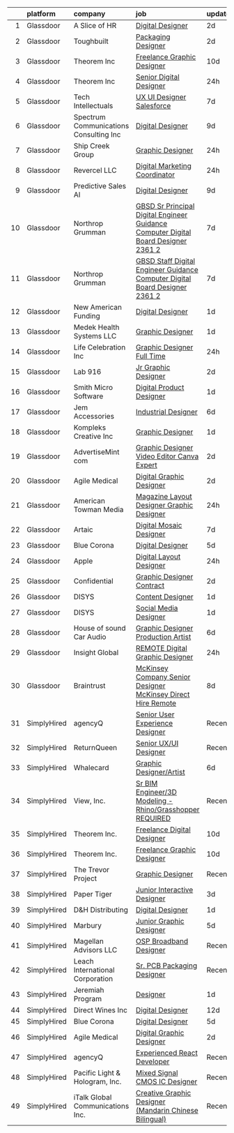 

|    | platform    | company                                  | job                                                                                                                                                                                                                                                                                                                                                                                                                                                                                                                                                                                                                                                                                                                                                                                                                                                                                                                                                                                                                                                                                                                                                                                                                                                                                                                                           | update_time   | location             |
|---:|:------------|:-----------------------------------------|:----------------------------------------------------------------------------------------------------------------------------------------------------------------------------------------------------------------------------------------------------------------------------------------------------------------------------------------------------------------------------------------------------------------------------------------------------------------------------------------------------------------------------------------------------------------------------------------------------------------------------------------------------------------------------------------------------------------------------------------------------------------------------------------------------------------------------------------------------------------------------------------------------------------------------------------------------------------------------------------------------------------------------------------------------------------------------------------------------------------------------------------------------------------------------------------------------------------------------------------------------------------------------------------------------------------------------------------------|:--------------|:---------------------|
|  1 | Glassdoor   | A Slice of HR                            | [Digital Designer](https://www.glassdoor.com/partner/jobListing.htm?pos=120&ao=1110586&s=58&guid=000001818f550e67a2b8ad40b975f572&src=GD_JOB_AD&t=SR&vt=w&ea=1&cs=1_2e8f3e52&cb=1655967125718&jobListingId=1007951838709&cpc=C63BD00756FD6F58&jrtk=3-0-1g67la3q0kcmo801-1g67la3qeg2dq800-c2d94bccb9a25b5b--6NYlbfkN0CPEiJEzZq4I_K6S6Q9VC1QMfIsI0INZ1UYi7vjgDL48ZJ_Ze1ZOJrRLf5OqUO5Pdj5V47g4PWn-YmPWqQRmfWZj9p6pxfC7Mo4pPcuzAebhCgudnF5Y8ZtuZ6HyHLq6cqAYPlmrgMeiyp5K-Be9savfKRPO34HujCLJeu7rC2KjBIrHBdZYhgT-BwdZ5AbEcOB19VQLk7XS41UXWhN7d6ng6n1pLMMm5RiK-hZktp-0dK2H1Nw_yKw7nVjrJGzWgBasmiMp8oh1UuyGTrBwJxtbLa8Nzse8yAlF5aOxM3suu8X3oUzkOM64sst-3MPB9y1NTEhKf59UJA7k6LxjG3V5gLxorEfq8R0eGP9Tm5uZBMeURI8blLHBm_qvgibrI7lXEDlrlhpFpOYKbCCX5JroyqckmjNSrMZrQlLHsuiLkRWEov37PYkxHVoq5GEgiqZgiXkT7penZEUQg6OR2lmUxqHtbg18qhsDJSaRPKjbnv_Rwbx7Yfw)                                                                                                                                                                                                                                                                                                                                                                                                                                                                                                   | 2d            | Covington, KY        |
|  2 | Glassdoor   | Toughbuilt                               | [Packaging Designer](https://www.glassdoor.com/partner/jobListing.htm?pos=103&ao=1110586&s=58&guid=000001818f550e67a2b8ad40b975f572&src=GD_JOB_AD&t=SR&vt=w&ea=1&cs=1_47626c42&cb=1655967125715&jobListingId=1007952430060&cpc=B4454408B5C4E155&jrtk=3-0-1g67la3q0kcmo801-1g67la3qeg2dq800-0b7d8448e62768bf--6NYlbfkN0C4BDBIIfYywdCnnQWSiy8nzgMXr_T-T3FVOPaJNWu58sZHQP4c05NbEHUnsO5ve6OuW10Oli3_DUMNxbEVmi82GZmU4jdpu38fPRpG0ek7tOhAinm8wbXyoXwmhT4b-mWKUgANTIcKIc0X1YcIpVF_SewikGBWXDbuiZcao1ss5ro8kVCe8W_Leo9dzysIyxFBHnArZTp7N_erX5kLAOq595jr9e26xDXiE_gdRd93r-F3prcHSZx-pzTzelgNtbZHWgZwQiHjPM8NWnW6OF3cvWTMv6uTSbbOiPX3_jJ6Og8syzGysANh_eQgJAmEMx49mE2w55PNb8tYe8b7t5tMvudsH1YD4wUt2PwVC8lhbRy4P_0U0ulswfQI--RsnqyEZ2sYNIsDNPWbynYtNFnyrA9CM23ca05T45J6lbvi0Jab62u0xo0y6OePOemwm6zaKmGPSi6gr1GGfiT2WTFSktadgN4bmSMGoMWVTCKN8Di8cf9PCwY9pLrEtdmO556YyokNtYHUfzFZ8bTsrCjZ)                                                                                                                                                                                                                                                                                                                                                                                                                                                                 | 2d            | Irvine, CA           |
|  3 | Glassdoor   | Theorem Inc                              | [Freelance Graphic Designer](https://www.glassdoor.com/partner/jobListing.htm?pos=115&ao=1110586&s=58&guid=000001818f550e67a2b8ad40b975f572&src=GD_JOB_AD&t=SR&vt=w&ea=1&cs=1_3d80a9ff&cb=1655967125717&jobListingId=1007933778137&cpc=AC285F3A3ECA6BB0&jrtk=3-0-1g67la3q0kcmo801-1g67la3qeg2dq800-c6f76b686089fad8--6NYlbfkN0AFW8_jy3Exud-3yScDe6C_gOnco_vY6PGUfytLF_4d6EkTCpOAWV-CrHKoiYYLwIqg1l_gI_lcE6Sgc6Z0AbUcjp9OM2Gim2qbKXCOcZaAhiPME1DQ2wZs7zWrQyxgM_WwQXANWvgVEC4Lx131mJzhmPIQ_XinjlxfRdvB2NH3Hgy4UHt9gIwQdv5K2XbsF0Wxq4RdhJKqSV81JRsOUVr8EipOfYGWZxUOVuaDLBrzXEc9zlsC4ImL0Hf1MgFZpoa9Mr8JqdSyCGcG9UPBGmbhO7d3Oq3R42_pDM0SoEf2KzDUDCnpcuwHfdJ5yYdpo89-Pe57IwMpl9z4VC1lWbgxBZBynFNyk5I87qpEpTS-ElxOYR-iHv9jIJIJ8hqYPMR3zwFIA1O07tHCrOMjEpbAoKtNVuTakLDhzZ65mrTYDFrTAWOvatA1jF270qvo2G45EVHWrxiPmvcfAmCnRiS3J2v6tJsJ7JvT6JVtg-72CE9fkthcYjtm4fSSnRgcpR4%3D)                                                                                                                                                                                                                                                                                                                                                                                                                                                                           | 10d           | Remote               |
|  4 | Glassdoor   | Theorem Inc                              | [Senior Digital Designer](https://www.glassdoor.com/partner/jobListing.htm?pos=112&ao=1110586&s=58&guid=000001818f550e67a2b8ad40b975f572&src=GD_JOB_AD&t=SR&vt=w&ea=1&cs=1_8d306776&cb=1655967125717&jobListingId=1007956626904&cpc=F7A2269C793D5877&jrtk=3-0-1g67la3q0kcmo801-1g67la3qeg2dq800-6fc2a6440430c0e0--6NYlbfkN0AFW8_jy3Exud-3yScDe6C_gOnco_vY6PGUfytLF_4d6AqCG1rVCuyIJHy7xjOB_P8E4cqWzxtp4XSdpxjH0M_YeVdqifjC_HgSYn-uwySpH9Dp5cK9eGNLEG7ElRUaXyb1PYfr1pYcMw_m7tihmPvtw6yIEOyOmSsZtkeU0fu8luQaMTO-1oktv40kHG5TABT7mClBcuaI-G4W4Rf2vw4wFG4gWZZ3NGYNNSf-uxb3hwr5iAJFdcDmrmrOxOXSgLdV-B4sYy-6JXkysMzXg__6CVO-d9AnAbRZLWAfxg0q9w7fF-gIkPT4faIz7knSxyVx13yID887yj2oSBaESN_v5xYztQdO93t9zts3Ocvf3A0jlDaWh3s3BSPMDKCJ-pGtFbRU88J2MoFoXKi8wkqrdFfyW89T1DSynyLZxwyCrgvBtkiUZoRWRfHcHLcyMgaUnCciuqTm6CkzK_E4myBDUcY-J-tw7zy5xwAMlx0EZCL4absZ1EQ-RAfLVEK17z8%3D)                                                                                                                                                                                                                                                                                                                                                                                                                                                                              | 24h           | Remote               |
|  5 | Glassdoor   | Tech Intellectuals                       | [UX UI Designer   Salesforce](https://www.glassdoor.com/partner/jobListing.htm?pos=113&ao=1110586&s=58&guid=000001818f550e67a2b8ad40b975f572&src=GD_JOB_AD&t=SR&vt=w&ea=1&cs=1_93fede80&cb=1655967125717&jobListingId=1007942798857&cpc=6BF42D0955AE9A34&jrtk=3-0-1g67la3q0kcmo801-1g67la3qeg2dq800-c17b44210cfe7005--6NYlbfkN0DzaDHVbxJ-LJZej0v9fk4K-FwNocoxjQ_zxp68kPBvctOBIAfBBfY8w6habPDUJeAMiIb2_shQouRFjE775UmTUjvG2TjcoPEJJuWtGoJijgyQcoi-GIr5-7eRumxEhPD1PjH7dObM9aPFGCUDspNwU4lFCIfcu4zNqSHctqkD9duSLCowkJwb72kqoER5M9nmdgQaCf5PQwXK3Lw4mUnkzceqmtWxSNSo5D0-mU4B3RXGOWWCMvgrhs-WjR6Eoz4672LQqP3OWm3UEK9PYfvyayyc6H35bofWpCPq6dzBN6LTSsuIXBlvFs3cFdOkTRJpD0Gkq2FMlrZlLOuPf9aaBuJwKpq3Nim41_too_nHTFxEdEfOoB-n6nxDG3kFl-44_LFVe_gi1PsfMHWRM5fE_GYS30dlyBSSnz1VNpoL15UErqTK_9uV_9lLRvsXk4y8FiDcpBN4UHQdG0aVglBu0uKhtp8DbixMZw5rU7bc7e_hn54vR7QGqPhRxTAw4q0t8O58Ai4jxg%3D%3D)                                                                                                                                                                                                                                                                                                                                                                                                                                                            | 7d            | Remote               |
|  6 | Glassdoor   | Spectrum Communications   Consulting Inc | [Digital Designer](https://www.glassdoor.com/partner/jobListing.htm?pos=102&ao=1110586&s=58&guid=000001818f550e67a2b8ad40b975f572&src=GD_JOB_AD&t=SR&vt=w&cs=1_79a4115e&cb=1655967125715&jobListingId=1007936882470&cpc=F89DB714968E32AB&jrtk=3-0-1g67la3q0kcmo801-1g67la3qeg2dq800-0efd128eb5aed8e0--6NYlbfkN0CEimXm1CJh_E-tHvxPbgZMcbhx6cgdIq9Pr1R0rMl3sU3PcKky83nF7xSMo3nddOn7Ezk0R5wq0xRM4P4Wqw20NJNt1myi9vhduCMlk8eS9Q-2pR7e426Bhv408jU6dwqXU19OX7GZL9-fzLcpxPjkOCfuAbN15nTcseGdJkcZ3XbWz2mdqVvOuzz25VFISDfeoM8EOGitENl529Jp-ahSgxcqr89LvUIlEMLJ4quIdvgVFJT60vEoKgAlEGmtw1U_y0gl-54d7l6RAO0xuD74VpimmbzK7Z4OhJWxu98SZwCQ_wE088FCKT5J4OQN6ewNUeexipTjE1gNT3dPnH42aLaFXiUytgYLfexVingrJBo0QfuvU_0JoZEYWR8cDgbQmuja-4UUCUOXm_M48T9rKmOz_L7McLCZ-1tatJiSWsux0EVoGOPebsZGcLN8fcuJ0nSw52c1jBizMGdBHkM5RcYe0xFYio45RabgroeEWtysb0P6gjLgcmLtCiWTl9DOPXKQ7keJjA%3D%3D)                                                                                                                                                                                                                                                                                                                                                                                                                                                                            | 9d            | Chicago, IL          |
|  7 | Glassdoor   | Ship Creek Group                         | [Graphic Designer](https://www.glassdoor.com/partner/jobListing.htm?pos=130&ao=1110586&s=58&guid=000001818f550e67a2b8ad40b975f572&src=GD_JOB_AD&t=SR&vt=w&ea=1&cs=1_15a706a0&cb=1655967125719&jobListingId=1007956703658&cpc=FA84DF7EA1EC2398&jrtk=3-0-1g67la3q0kcmo801-1g67la3qeg2dq800-294a730c8ecf10c9--6NYlbfkN0B9j9O5n-1LscwMAdS4p-6oiCmxaOWXlhHvPGnFmzw30uwkfCvRkxt40IVWYaQ7Hf7-LqEvmsr1xZr60duPNPv_NX8r5pq_YsAoYkFnCjLd-K6mnOYtD4f0z8fvGbn7ShgZI7g5dEga8zkdaV_NN7LGhUa3viJOCgULhL6VL2qm4JF2zKjomx-cTzeEtrm5uu0fsX82FpnjJDrwCWpp-9LpLoEpAiK0PGnsCg4t8cd3gCK80HKPRVqqS187lzzynddo5XqsiFo4BylZb33ZFfgcNLOu7EOqftHBtrYy4K4TLKaDNKdQneUG-91uT4u0zqR1nXK7tZIerd1p0YqmPPPK-dBMMzeK-BZC6N0Xa2VYd0VyIkQn9h2deukicphl0dUhNF4NohaokxssDpblFRYWmpqLqJ5R9yhixrvMDPBnNqcRDu4C5qd7ovUm4nyTd57LXMD7bkObeAbX_HGkZwZ08iCjLw2ikj1Ei12LDjKMnXFFjRwsgL1HptW7KawJ4X8%3D)                                                                                                                                                                                                                                                                                                                                                                                                                                                                                     | 24h           | Alaska               |
|  8 | Glassdoor   | Revercel LLC                             | [Digital Marketing Coordinator](https://www.glassdoor.com/partner/jobListing.htm?pos=108&ao=1110586&s=58&guid=000001818f550e67a2b8ad40b975f572&src=GD_JOB_AD&t=SR&vt=w&ea=1&cs=1_cead1ea4&cb=1655967125716&jobListingId=1007957630977&cpc=71532419B2302243&jrtk=3-0-1g67la3q0kcmo801-1g67la3qeg2dq800-c87756d2c15e663d--6NYlbfkN0BBGG9LMNqL16EzDx9S3nKk4b6IwprgSJginr0DZD_oW7ho21L0tWfaI0fZvkmxTl0dEDL_AtdbD7V7oyWlvyFV9Bse4gcUNIgH4orAGkART0Uyt8li30jkb33mCsl63dOTccKHVXr1QHGSTT5ntJn5bZlb6eD98kR-T14D1uSPcCQDuAmeN6YjlGsJiV82GpicvzmQfvczqlVVMF6JLmXyV5-s2N3zLoX8GZ_JoZA5WS8wZcy6iL-8MRp-noHp3dg21ucM-0FOwTBVhrUAJcTH9ZXawePtrVxjYY07jPGxdKbmYUlJZY_lNQ9-ieX0JqIOYWNsJCYbQtdbPwJHGzwmOMgpzU4wZTEEd0pLx5uGyvkqlf1DtUNsVwJ0jWEk_PPCw1URJ5aPGzSuPbR22jrKDJ8Mg9Ejf8bYD5qyXb-i4kWpFg2MZfDYRoym2-outnkvnVUWTwJrBdDQCaVZC_uG4qSYEt0jYKnv0g5mreqP-wt8kUjE9mmcHsD8clkRCSTUwTw2xgtrog%3D%3D)                                                                                                                                                                                                                                                                                                                                                                                                                                                          | 24h           | Remote               |
|  9 | Glassdoor   | Predictive Sales AI                      | [Digital Designer](https://www.glassdoor.com/partner/jobListing.htm?pos=105&ao=1110586&s=58&guid=000001818f550e67a2b8ad40b975f572&src=GD_JOB_AD&t=SR&vt=w&cs=1_91bd0dbe&cb=1655967125715&jobListingId=1007936109806&cpc=20E46BB5786CE82A&jrtk=3-0-1g67la3q0kcmo801-1g67la3qeg2dq800-3d7d0082209389be--6NYlbfkN0CEimXm1CJh_E-tHvxPbgZMcbhx6cgdIq9Pr1R0rMl3sU3PcKky83nFlr7_-N0QMhZoM8KMwa9VSysUJR9MsQy4DZHjAFSZQcPOsxHovme5KBYSach_Q4wWwPlcvZ1qda028uxgHzlNO-Igyq-aPdhIMpP8eep6xW37Zvftt03Hl7StxY5E6jnpkGIaT3HD1xVIC9w73mNDgvhfd4DaexbzuDTtl-9fh7Ti9QqI7ff9oToYTyY_eN6yPfN42s_kLW5Vgc6EgI1V02pbFK5v19Z8HsKDkkDZ8ThXrqwv8DtCjdKEJqTlOVIuqI3Bnh-xJ4045KctmWvP8IDfZxthpQELF9tzQcVxk4dm9wIhvc8Xg5MQvuEkz1r37e_SvGQqYaBMt00fF47FUfT5rsNfAgcSZXDYYiPE2HM-knrAbEC_LZXp7-4L4FfErR_GfEVCLVTQY_jo3ryvP4xT_VJ1UbprLum6KUkHXzc9em0whzLA67L_cN_-Cz7RM2hsR9C2dXv0q0or4YXaaBtMVCQJf1mpJ9eum77C5Lrgpqe1yMEZ1849-3Nd0Zxuc2mhZi-ppvFHH0xwynwz_Q%3D%3D)                                                                                                                                                                                                                                                                                                                                                                                                            | 9d            | Chicago, IL          |
| 10 | Glassdoor   | Northrop Grumman                         | [GBSD   Sr  Principal Digital Engineer   Guidance Computer Digital Board Designer   2361 2](https://www.glassdoor.com/partner/jobListing.htm?pos=114&ao=1110586&s=58&guid=000001818f550e67a2b8ad40b975f572&src=GD_JOB_AD&t=SR&vt=w&cs=1_2aab6276&cb=1655967125717&jobListingId=1007942051511&cpc=2187E14FC6F1B769&jrtk=3-0-1g67la3q0kcmo801-1g67la3qeg2dq800-96076f1381a9dac1--6NYlbfkN0DPf8Tf_oakpB62WadId2dzQiWExtALTi0lpCM--zHBL1trAzPQuAwg5oNkOU_MLY3rm239Jp_6bde5QSRVqCgxUCizVk43yYFdm9DHW3QDtACvxslV21EoL5JHV2mVJcfiR9sDYg1PIUv_uf6Hm-MsoUW5JDeRILNVIgG1GsRdF1zt9CSUdykOl4DTJIC2Rrk1kXgBvTNqeM_Ma-l-k2HbF1ErXct2KyjDItMOrjalfZFoqVFWfegp8xhmtxYNH5kv3L8mkyIwYgwj-uR0-1nVW0sIDHVYONLdlYJoUiwyl73DJon769ZW8IAjYylVbOv4ZTfM8aeZPazjns5wzoRE1qJ5wRIWabjiF0rAjOvzm6g51uxgG0R369JbdCeWDXRUOfd_3sqi8ZK_UhN10kZAPYoUZTe1NHWQZTGYW9XIcb_axbxd3JEhnluE38jjG8Kt-PtDbwCSM4JmmKqB5rtR-RCJ2tnAUcEIWZyrp3mQotIsGWt33MaxUz0BAEDaswcJIDS4qQ086Mqy8IYkBn0BdneuU-1kVgjaquImmxBkB9LB0TH6LUhy10Pr__uubvU1Q6JjR3MvZSKsh8dS9fDSm1NSlUY0HI2OGnfsDBjoC_VnBGqhPwD5zLigTFwsyeoBq55XAfNzXuxWcP7iyuuJnTwaULvqO_V1xE10bOzbMi83KWXsdQlpYyLtFNhwCHeNVhlyXgKHhm4fH-JLxeA0DLL-_7zI958mPBj3bP8jqDDek4fp-cKvMjp0AtyAxnrM6swgecY1rdO--ZYy2IYDvDf3J2qoLPgPd_n8Tt8GhiWzm2vXYdF0Gls-5GzAHQ5UdkzTnrr7pPyfhhWUvvTsjHob7Xgf-cQzmif0zsECDXEer4FuAS4robekKV7dCds_Wutqj9eooQ%3D%3D)   | 7d            | Roy, UT              |
| 11 | Glassdoor   | Northrop Grumman                         | [GBSD   Staff Digital Engineer   Guidance Computer Digital Board Designer   2361 2](https://www.glassdoor.com/partner/jobListing.htm?pos=106&ao=1110586&s=58&guid=000001818f550e67a2b8ad40b975f572&src=GD_JOB_AD&t=SR&vt=w&cs=1_73d846c7&cb=1655967125716&jobListingId=1007942080656&cpc=4050D81B60456B41&jrtk=3-0-1g67la3q0kcmo801-1g67la3qeg2dq800-5682cf9d8909b371--6NYlbfkN0DPf8Tf_oakpB62WadId2dzQiWExtALTi0lpCM--zHBL1trAzPQuAwg5oNkOU_MLY3rm239Jp_6bVc0jZevT1Ln3B6B5rfVtdY79eqik48Ql5UKZIrkZrmjTazRIxaCPmYytrHtjlB8oHt4BKLsOl426Lmhbp9uQ7XGTtHcaVZsBeC3qWwN3oQ3tLfqOy5kfxecdWNh5Jtbhki3u-Wjgp6lNBYC4dNZsnFEq0gABxZiX9xQUOMi9R70aSGHmVOwQ8zMhwIEl7igRy_AOEltYK_DHxVFV1-O2qJI6W7v_PwxAcAVCY2bW-RU2VzHcErScA_vqzRSUVo3EpxWXfQFl3_aqh2l5s8vt97_Pnt8XkecvE1iVQkmJ9lC8z8THy1nNUAzRF_qgVYXh6Z0cSgfVUSsh8q3Yizcw4xQpaopoEq6Qjn3r7cL8FXVrc6XNUnU-y0EKDcDW_I_6C4DdspEPfveLvHjzvt2F4iHE9S0gmiUwgNkHbu2v543gnpmj1QAP_na9dY0eo3WNV9krGzbeQbZhx7nCW4OQ1ubN1pjlWHGNY5cJ1QEBrOvAXjSQakcrJYFupfmkIiIFLSiycl51svoR_d0Yo0CLLYELYkMiB_s2Mmw_ttChia6JeyvK2LHyfj9KrPS8YtKqszxFmv5XguHks6-KS55a0vEHdpBXNU-GmWq0taIjtM8XjfE9ISI_DMBVyb88qczLD1gSVf0doV9aUjxcgUv50vLjTAonPJ2o3bwXxAIYFbzZ5R1aDz1P3cYYT0yvxw_0f6TfCMC7nPMdbyC7wtJH0HERIEXLsvzYRvsU0u49_yHeO3_qI93LNLSuuFg0mwasqKTgtnNxyiFIRblDJjwrzPPVgeMLuRgSwwNAxEnTx_alqEl53Ppd0E%3D)                         | 7d            | Roy, UT              |
| 12 | Glassdoor   | New American Funding                     | [Digital Designer](https://www.glassdoor.com/partner/jobListing.htm?pos=117&ao=1110586&s=58&guid=000001818f550e67a2b8ad40b975f572&src=GD_JOB_AD&t=SR&vt=w&ea=1&cs=1_213fbf22&cb=1655967125718&jobListingId=1007955048379&cpc=217C45A42544DB93&jrtk=3-0-1g67la3q0kcmo801-1g67la3qeg2dq800-7641d8128d8c7c86--6NYlbfkN0C2BFb7Ub2YUp4strrym9V3pWtjyRKtgHKt_kMzkewmGGJEved23y_kY-GSZp2akmOrOATctck9ddQMqw8_G2g9fYoyuv9SuUCJpvZFDQ_8lfI0eeiim3vbj56IAo-MBxvn7ro0XCpV-8LGpb4puHnXntvCIZUomr6Ce0rZN_upLCL6iBPbDh-27Iz_fe1jFdvaqNMRc2zZ_mINt_P9oz8pVOU4Rni81r_MN6DbJucWZz3Wz6A_ZPX2mrFSsWt-YARBbpjYKbZDEXAvPBTMPGIIHCoqPJQ2QJKs-jSexPNEVVttRwk-YtCXM45kFkPBMUOA51Q6peIru54DI3hjKtBtNNsVMvREsJj1A6w3otrGBiWuw6b32snohenQX8_apCmc3yRtNerJDV3xgADuNgRZJUmhACunHJmJf_EwGFfn_Sjdp_3cl1YHH10Xbrf2Tmv9emZP0fkH0a1mRZHJFrUePhsuNO8g6tAy7OeGJUlx0SI8eiV1cF163EfkQQr0MdIj3hz2Lvx_aA%3D%3D)                                                                                                                                                                                                                                                                                                                                                                                                                                                                       | 1d            | Remote               |
| 13 | Glassdoor   | Medek Health Systems LLC                 | [Graphic Designer](https://www.glassdoor.com/partner/jobListing.htm?pos=122&ao=1110586&s=58&guid=000001818f550e67a2b8ad40b975f572&src=GD_JOB_AD&t=SR&vt=w&ea=1&cs=1_d43d25a4&cb=1655967125718&jobListingId=1007954689379&cpc=BAEB662971763A76&jrtk=3-0-1g67la3q0kcmo801-1g67la3qeg2dq800-0747f7508e61b5a1--6NYlbfkN0BFOSmR9v_DD95vEufQHONK3xUpvhoGGjaVo1Yql38-OcN1SxeiSBc3aOybZvhJY3gQg2-_yFKzqeSKGWFj3Tqafk0w_M14JivTqdgMbTgL3NTWMCB4FRcfOVFJ6xIRP2TysNRXe4qvdBwb_xAYsFUsw_RZlK2qW-etAUt50XHksTvPmILd23irxeQLUUbl4CqVqsSRDwFsSZ5WT59_e92TTJ_LMa3BG8mweBU99rItJl379SiVABTdYyaq--OeCgxu-c0andZlmJQYax3ffKzjIYg7fmlvul-1il4DUtCHQxKHKZ_KJTU-y3Xut22jqlpV_m0Ygd4pZUcVD86RX-JTD-l-P6gsb-T_mXnWjoS11nZO-4Y1cCzFniGS9viYqmNW6fwAYyEUYZs5AyGGaAOY3y4UEwTs4zhM1tJmh0OvvdFuFJsZtwbY0Bnr7zGQzc6OU1tfu0FhiL50JRhi3jFO2PwHX30cruqgJqxwYZDeUSgTNFksPoNEzQaI2e5JkNh39OG-OV7lmg%3D%3D)                                                                                                                                                                                                                                                                                                                                                                                                                                                                       | 1d            | Mount Dora, FL       |
| 14 | Glassdoor   | Life Celebration  Inc                    | [Graphic Designer  Full Time ](https://www.glassdoor.com/partner/jobListing.htm?pos=123&ao=1110586&s=58&guid=000001818f550e67a2b8ad40b975f572&src=GD_JOB_AD&t=SR&vt=w&ea=1&cs=1_ebbc09e2&cb=1655967125719&jobListingId=1007957375806&cpc=7E69D0A57279CD4B&jrtk=3-0-1g67la3q0kcmo801-1g67la3qeg2dq800-4d0a6827fd08bc3f--6NYlbfkN0DeXU0vMxLyKhfauY-dgUBa_3v1DHLtGGo4EP_Dl8CiY17m030-MnRo5AeeKH1f-a987fvMXCSwBCshUnWVmhSWg2BntUIJR2wFAlNdJ9IQuOqM_-C-NqFykoFDhEmYczTy_G7-QVnTooQJYxd8SF8TpTRyd5tG3YyVSPWy8gL7cmFhhVrd4fBRJHJGleLFiu1nKKqeMm_DFP-o2LOUWnZQXNSehy3AXo5RqyaTvGvVnpk1vknyfOceIi4krAzMEj5rRVHOSXHrb4IaoimV025-t7lUG_XulSe_HYmGnT65iJdy7EumeUugiUKelaF3kwxGoMy7ILuzllzCul-aR2pejDv-MHIfbBDObYooPZsgWfATcta8MsXrJ8V8gDdYXSEMplMeE2lRY01aYOEJwb6aY_zsfB5m5ki7TT3YvHXsfADjqUIFSwxtWVD8J7_zLZm-kY-sumFpD_eNZpAKudSIrvo5Ph1TAwZu96JItq2I_C71eqLSh-Ezjl4MBY_r0D5TZMNVk8RMrw%3D%3D)                                                                                                                                                                                                                                                                                                                                                                                                                                                           | 24h           | Montgomeryville, PA  |
| 15 | Glassdoor   | Lab 916                                  | [Jr  Graphic Designer](https://www.glassdoor.com/partner/jobListing.htm?pos=111&ao=1110586&s=58&guid=000001818f550e67a2b8ad40b975f572&src=GD_JOB_AD&t=SR&vt=w&ea=1&cs=1_7ba7497e&cb=1655967125717&jobListingId=1007952834308&cpc=AC285F3A3ECA6BB0&jrtk=3-0-1g67la3q0kcmo801-1g67la3qeg2dq800-457ed616efcefe7d--6NYlbfkN0BpjNmDsl8c3U7KJVddV-RuVe4azqwUC9lNtfo88f6OOQ4huVoiSr1-84vuxnLFO13j6P23GsU4Ng8BKL8Ygfva-o6hK75JDgyZ5-8U6ZpTvdzvzI0f89FpcSU-4hHzcN_7lN8HG1vVgEKMvDCWlW_D7ZWb2_Yy2FqK2gO-cXJSs1HmJQJyca-9ntLpEhQ48kiBcbt2XwBg_i42B8LVCytGLh0zitNYxQ6Y9PZkT8wmRgxlfWEl-Wsa2O0_t1aXaM2QYLhoTBQopv2X_cO4zyKPE40nz7plhXEUrjm2RdW6mgxwae0fPc5RxeZJzAgtYSz7UEshIN5uL7_coaJ3aV--__1awD0iSFbQ1wtHEeMXiicj5n4yuqJiDj2VCsSq3U-_U_kDlesfZfGtroPeURWWb7QYeIYQO2BsWsBrybWFOtUf6jr4opVxDMo3S7WS_GGptVAuPf0wlXrnslxxmfZv9qykxKulTZS5J9rGdpRkIALsTraAk_2xLQReWaZvvYtfxvccLeE16g%3D%3D)                                                                                                                                                                                                                                                                                                                                                                                                                                                                   | 2d            | Remote               |
| 16 | Glassdoor   | Smith Micro Software                     | [Digital Product Designer](https://www.glassdoor.com/partner/jobListing.htm?pos=104&ao=1110586&s=58&guid=000001818f550e67a2b8ad40b975f572&src=GD_JOB_AD&t=SR&vt=w&ea=1&cs=1_ed1757a9&cb=1655967125716&jobListingId=1007954037819&cpc=020BE1DDE5A95971&jrtk=3-0-1g67la3q0kcmo801-1g67la3qeg2dq800-5bee000cfbb8b785--6NYlbfkN0DRRU-VU_C-kWjo5PlLf2nTDwzxCVQpWCH-iiQhUnRVkXMB7q1FuTifx_LcnP7yMyO4DI6q5q-NZIx7nznBBOpdFAV8VtXRJbyu3tIQia_P5vS8xxp1DMF4CTf_f0GrhWMU8zDlaE4BOw5DBJUWPA1iHNlWbigfs-Z-RUypVh5D7Pib1-JUrYEEaOWhHpK5VbkSMQqDC8B7-rhOBLn9nctw5_IskHKmeGWPWLwUUnTfyfQs7q91hZKjlIz_uD71SRwB7qsLRCd4yWUW6GiYyZCc9NTMJi9eDL7IC7so_36LgczDL-yj0f6AqB931AnWskrkD5cGoDOrHcWn68rIx1ClRaSX8B3bYtYJ_qH63cpwFcefkuShYHKVKwDbhhJ_k6iosAV2KuOEVND0MBSA4jboLBA3ALuQXl8-z0iy_A1k8e0CHewvfhIaAtcSC1vWUy7nzE0B8W-0fys2C7bwIrYZUx16tlpBF5OffqcSYS8MfXT-7a3EV7H0MkZA1NktMz-aNUslCiucAwfQl8s3ZstwJitMzVY3OJQ%3D)                                                                                                                                                                                                                                                                                                                                                                                                                                             | 1d            | Pittsburgh, PA       |
| 17 | Glassdoor   | Jem Accessories                          | [Industrial Designer](https://www.glassdoor.com/partner/jobListing.htm?pos=119&ao=1110586&s=58&guid=000001818f550e67a2b8ad40b975f572&src=GD_JOB_AD&t=SR&vt=w&ea=1&cs=1_cab61f22&cb=1655967125718&jobListingId=1007944939797&cpc=B576E40E3A51D23B&jrtk=3-0-1g67la3q0kcmo801-1g67la3qeg2dq800-939eabd6ac28903b--6NYlbfkN0DEH5j6KT3OLXNgjE4rUs4B-IbvpGNbtOoHKsUPJncRRoLv8tkzvhhZiYaA2_qz46eNwx4dSnTJuUUMkTO6Zw5XdWc9-_Sxy_hE_3EdQwm7mPzy17epkJvICEWYIOSNdaGg9A2f2bxR2TFDSVNgwFKfV8HrH1sodvDLtB6NzMa3aHA7Te21_lj_Pyw22ELZRU57-eDRtxePb-63is_vAMANTbP6LNBDh1Oe2xIEpNdAUBbAX5jH7cRJuj0mJXyTJh4QK6iL7RWsVtf2CD_DOpoKpc-IIByTTd7kwlMof3WNenziv6rxKaoxc_kdBkUALbtXvMjINmVk0Iqz22eR9PvZioVVAvuzJkql4JnIEcPbaXO0X-HYy1Yfzudzp8-Bqnh-IV7ybumSsr-I-p0Z1NzVYFSi6vFEWKtALV1x8pCxnjJO52w2P_iGRvdKDAh57v8uZURkZ7k-LOa29bfJlAdp56gnORIm5M5pS7KG1rGJ4MOF9JkmA2MEf_CANzex_XIdU8Stgv6SWGVuj3J5z6AG)                                                                                                                                                                                                                                                                                                                                                                                                                                                                | 6d            | South Plainfield, NJ |
| 18 | Glassdoor   | Kompleks Creative  Inc                   | [Graphic Designer](https://www.glassdoor.com/partner/jobListing.htm?pos=118&ao=1110586&s=58&guid=000001818f550e67a2b8ad40b975f572&src=GD_JOB_AD&t=SR&vt=w&ea=1&cs=1_a102ee2e&cb=1655967125718&jobListingId=1007954693242&cpc=036CEF58F9688075&jrtk=3-0-1g67la3q0kcmo801-1g67la3qeg2dq800-d08017cd0f8d343b--6NYlbfkN0A953Z9EfJZc5Z9y7Wb0NkuJO-5BBnqXCJSieP3bN3oTyWSkGfeYf5ljsPvHgfvdUeht-kIFPcBlCWs1-EKj4plNNBh9wMHQv7mnvuBZiYi3Z5GQRpwsu57sc2A8xRgfQIGiubrlwhs-G8FQpNfMDFOnWkMXDRW4kYBJ3VJCZ9EEHJnFK-PWjcKkPRpcvJ3xc44BYVw3yqkNk_4Cr2SnExD6XpVsAiIX3IqW9Oyp1lkh22zgEbBZ8pg5DfVhbDn360ICE2Unw3jZUMHjg56g7fsL_mA2cMxHzXAgJzdVO_lctFMjFYa_VcN3EcDB4YGlS8ZVnQp9G8y5o7nigYqiq_7mbkU-i1hrdkok6ES0vqitOAYm54dUwTgNdN3FJsVD4CmP7Vtl7PnA4Xq7DqdNpPBAJvVp243pB39Sg88IcvBQETdJa2-DgtDkyVbBrQXCAMsL8rqIAEpUNtngQ7GqZC6QIlYuVl0MFU6gFzBlKUu_aQXvTapbeH5mQjFQ81N5Oo%3D)                                                                                                                                                                                                                                                                                                                                                                                                                                                                                     | 1d            | Durham, NC           |
| 19 | Glassdoor   | AdvertiseMint com                        | [Graphic Designer Video Editor Canva Expert](https://www.glassdoor.com/partner/jobListing.htm?pos=128&ao=1110586&s=58&guid=000001818f550e67a2b8ad40b975f572&src=GD_JOB_AD&t=SR&vt=w&ea=1&cs=1_766b7c53&cb=1655967125719&jobListingId=1007951455655&cpc=8795CF9063CD573D&jrtk=3-0-1g67la3q0kcmo801-1g67la3qeg2dq800-1dcab28705211323--6NYlbfkN0CgIE0jwSWg1erLcJpw3tbf-Mn3zFWRrQEVAs5uYKm6C7Zc8uCURwWUYOj2p217B3hOiJ958VfXZ-UnWG-H7vod5i0DyA0skkYyQRE0n5FO4zMM39gEkfEa8fvs4xfuGDNtVEtqwIl0xbYZAGiIVY8tXrfQNVvWOP-bOtIlwvEg0ieMBdIyBi9bp3oq4Yl1ZnxW3fKEfRXQOw3nb1AGXF1mPf9qvSAxsSXbeEuBzy35zC2qn7NJtNJ0JCLXoNgwcnbBg8J5aO_kbZQ2mi6K_eJSdGNhkv9C5jlbljD5S5tVgWmil4rJlb02Feof2TL6lzUmT3F7vg6_Sel--ZkPSgay_l_mzU0TdY0mQk7iZCnGdrGF4FrzKwApCYc1B0E54jJHjf4sL-Vyvmhai61h6_pZ8NruRpICr57KQSlpzjaXvKllKGZgUaHjBskYfMWZSEg5JPGMTLhP6TnpCmgrU0ErS_6pSJasDhLSLMywr-wNtFo6ZbrpvjEmo8liUDXS4lqQRMG8MnWyfapr9EhL5LHU)                                                                                                                                                                                                                                                                                                                                                                                                                                         | 2d            | Remote               |
| 20 | Glassdoor   | Agile Medical                            | [Digital Graphic Designer](https://www.glassdoor.com/partner/jobListing.htm?pos=107&ao=1110586&s=58&guid=000001818f550e67a2b8ad40b975f572&src=GD_JOB_AD&t=SR&vt=w&ea=1&cs=1_8f1138b3&cb=1655967125716&jobListingId=1007951376445&cpc=6FC5BA77C9A4CD78&jrtk=3-0-1g67la3q0kcmo801-1g67la3qeg2dq800-936af22f85e3615f--6NYlbfkN0C_L7MI14tMapRP4wUN_CO2k7vXiDB4aB0P3rUk8_0aSZxmlOBXzGy4dzcMW7kEgwt53bgLOGAoipC-E37MDV3LqnEoh21iVdhdZWIiNAPQ718hj29gaFk6XzvnCwtnQqCqCKxwQ_ww6Phde15rV6dDqZBsPqZ3LDffl4gRNQdE0vCnP5Y7rtun96c4XyXZFt4z4BXWrxOlIkR6N0oOb1cJHqBbg_exkpLJ-EPG1NH78tm-6KIn6aWrIS-C2iPHOABD981ALAxS9xIe_V1ArvmTFbsL68C8jNbfNRDihmm7fz7jzDphMX-UdxarTqtPbRr9lKiLOOxxGPwaE5IsUOM7fbtJcNywMe_EW_wwOheSK2hwCfDfk0FeMIq0vLFHy0fnYi2kxRGOeF_Rpw_4NLzj4BXT3fxxeXJME9jqSKGBJNCQSrf-bDdunAdK5EqNSKC5_a51IKKYq8--D9KldqovimCSCiXbh9evY-aOUq2EOLM9PX4U7KRaQOuY1v2_eTA%3D)                                                                                                                                                                                                                                                                                                                                                                                                                                                                             | 2d            | Remote               |
| 21 | Glassdoor   | American Towman Media                    | [Magazine Layout Designer   Graphic Designer](https://www.glassdoor.com/partner/jobListing.htm?pos=121&ao=1110586&s=58&guid=000001818f550e67a2b8ad40b975f572&src=GD_JOB_AD&t=SR&vt=w&ea=1&cs=1_60a32c38&cb=1655967125718&jobListingId=1007957092168&cpc=9FFE37255B2C047E&jrtk=3-0-1g67la3q0kcmo801-1g67la3qeg2dq800-d726a802f27db6e2--6NYlbfkN0AS3oPsAAmCngCu4U51_2RxXyfS7TdWOFtWPOafNW52I29jAwwM9Lp-FN1RjUT9icZ71g35vtntLDsejdfFZVfLjL8ZQipifm8Id6AEs5psAmhwemuqfV6zAZExxczm01gyf4Qo9pExkiHeQXyQ4cTcie57UqVDJPHRDoC_Ox5nuLPdM1Fip3rUSET9aN1dzMOcg568XZxOY0-Jwz45CbATaGpcqshEIJF6dI58zwXEMWlP7tY1H-t__WiH-33b6p0ZmlWm9DBC8p0Wq85Fzlg0_CVOIohA_pcMVI1aWacfXo_iJinVymBYEk_EWgNpEKf3sg-reMoCHCMMWOxIe3bIgvWZ8xEImvo_zTP_4-x2imlMUDsJ5rHARDsx3Vs66sHY2TX-bk29jH4GhJKNgKUcjAxJzVOqUFQ2wPbYAoAKHUwSRh_ukhhHd3yuB3Q0s3XAhepfHkavP6C8XlJxcjU7ZsIshWT6y0A9UCzvsHO6T_XapoKg8dBLYYMffgovMU-A39aOWBtJVA%3D%3D)                                                                                                                                                                                                                                                                                                                                                                                                                                            | 24h           | Warwick, NY          |
| 22 | Glassdoor   | Artaic                                   | [Digital Mosaic Designer](https://www.glassdoor.com/partner/jobListing.htm?pos=101&ao=1110586&s=58&guid=000001818f550e67a2b8ad40b975f572&src=GD_JOB_AD&t=SR&vt=w&ea=1&cs=1_13f4e17a&cb=1655967125715&jobListingId=1007942473415&cpc=BBE10130256F0C4D&jrtk=3-0-1g67la3q0kcmo801-1g67la3qeg2dq800-7c168d1cb0030ae8--6NYlbfkN0Coe87RcnfK8tQhCG2FBwM3ocKS_JC9BwCZeLWSJbd02so8zQdeoUNSZcQzjG2GRmTz-IwcLwEiz9VVdkyd3Y06j4v1oUnOfK7rYd1PQnah3yrv2Ef56lJo1_Y74OMtJEHFYL-j95vRGud4NEKhflxkZgNO3ymCp0hdbHpou4U1tbERfxtxp2QIuE2L-rNVmIW38TbRLp8r4OFNlTtw60H7sJCqihiN07z1KAsLGu0qurHfEMvNVhfcoYRCAGkZUAr7cISiPo0LRQNadopVusPqH-dv3bQ9Tgs88Tb7AOghLJpuMjGZgPAtpGkYrVRJP9MSr45AwuRR8YzXVoFi1HM8t9XLok7zrLTAgXis8Gi8w9Nj-mjHPGg5ylRQXtDvro1epr73IFr5340HWEgQsqR2nxpciEajwSnlck1odgMVy6NmYbUQS9CNzIUj2VrUTPkGwf0Zdf75-PiA6HZr-SPxmgNQiJ2wueISD2lEkQBYHeV51kLRDcJijS3PV7bZkWyCBcu9DnzqTA%3D%3D)                                                                                                                                                                                                                                                                                                                                                                                                                                                                | 7d            | Boston, MA           |
| 23 | Glassdoor   | Blue Corona                              | [Digital Designer](https://www.glassdoor.com/partner/jobListing.htm?pos=110&ao=1110586&s=58&guid=000001818f550e67a2b8ad40b975f572&src=GD_JOB_AD&t=SR&vt=w&ea=1&cs=1_97d4b060&cb=1655967125717&jobListingId=1007947479545&cpc=AC285F3A3ECA6BB0&jrtk=3-0-1g67la3q0kcmo801-1g67la3qeg2dq800-b7510d0e2879804c--6NYlbfkN0DB_z-i4f_YUsaLbNnHaF5GP9XifYTvz-Het-D6_sEiXsq6TEAqYpvgf0knI4ScfsMSaMHAJKNbgJU5Ywxc95aKNu-zF5pxwnEhvmTkffjpkYPRZcIm4tH5t5v14RGuBWEq3ZGMdk2UfALkJ9bFS9Bo12rnLoOrJlcV1TqmWYABjJ1XRJ2d7RLttToEYvQgchzuutiqMIvb9my3n-2z3JupWVccEd-l3ySHnvN08vHUHp4WIYFKPvBSBDOmiwXeT0jOKPb2EMJDXR-uK9Ht8GMADzYuPPZdH25i0sUPZUQCxlnlugeZxHAzoC1IXSKt2tJ9ntLVB3_uO3QJIxv6wnUQIN6iPiwA5SUadtHwooMYiOvBF_J8hkZrRwjyrWsTsAs1SJCYGUkMcptEH2QoN3dU4R2ZcRJdNusQp8fVjOa342sBZ14ClOxHtJw1u-rce4wO0erarHhmKEzY9AHWM_4BJpTpxmTx-kJPNQX-NN91MvvV_7JSbXyHtC3RUzgNJPzsPG0cGNIqeg%3D%3D)                                                                                                                                                                                                                                                                                                                                                                                                                                                                       | 5d            | Remote               |
| 24 | Glassdoor   | Apple                                    | [Digital Layout Designer](https://www.glassdoor.com/partner/jobListing.htm?pos=126&ao=1110586&s=58&guid=000001818f550e67a2b8ad40b975f572&src=GD_JOB_AD&t=SR&vt=w&cs=1_0a34443b&cb=1655967125719&jobListingId=1007958038505&cpc=32EE424DE2B657EB&jrtk=3-0-1g67la3q0kcmo801-1g67la3qeg2dq800-9e3598ddd7c9e4a4--6NYlbfkN0BvKrLyj5gPmtZO9T8euul8TCxuuKNOtzRJOomxnwSEodTz2Bc-sPZlSXfvz6ygy0sRuE6nZzno_LcX7MabeFr4XkUA7xm_RTEPqzWSah97tW3sOp49vTIunaDi-kUpXLFlxnl1KrD7EE-KhOIwp7SUqhrHYx-FWomssB1vSLohGVXlALi-3rp-MafXi5Eyux3a6KD6ZaWFfirKB9tATpTRFCV50flC1APK1CDAuhmMWL1JdoHSHMalJLEx2AdqE7YgPBmhGu5jpRWFxs9_0V4kd2DCVYdNafA9Nv5kY2MNGekZ3LL9GacmAqPjECmC7yzYLg0mvL3964XNAm1Xl3IjkwP63_-W3fEKXyCVJDAsNKRUVeVnnigS5jJaptQqqgMonh9mQTFfYeH9BvRlo076VTYnrWVs6xytCZGgE9hMbvUAkmIIuzJMa5yQ8aeZOVSowDp5IgL8ix-VwtNLVOfbQoh60Sip6wRTCP8nhMvw3LzwD8gzD_2oBlvk1etcDhnHuNtg7_bdMXqI-xzTg41CWActtYSCqhChw7mxQQnQ5Y7DKsuZatHBBWNPKHa9wuXw4k9YCLh-h651F3EOMtnfm2era3jXI6UhwjyewHLZ48WIMr5Ocj65ZrddCmHflONu8If_iq_MNwp4-dpdmg82tb4PqcW57F7gvSyI80n8T8MM-5-ZEOFWW6idXeWTfEVCVu9lKwQFNAHTQcPvMg_GvlJH_a5Uu8hJwIBOpyW4ivWxDvnqgd7AGupXlZduleiQlMba9T0AVqnK5RJGGpZXvxooo72Csk6cn3jk6zh4t9Vmgh3lumyi5ZbdAsaFdUQWh1E1kgDWLyxD4qbVf_BkEH2UB118clSPWKXkZRFxb0gwXEmYIJzApYFH6dP2P5QhaQgDJ_D-VdpiTkuE_bt5eA9x6L5LtWLLiumhTE2r6lenOAyEjlHdOo5sQYK7v8CSgz1EHRUkRTDDd3wuUYXe) | 24h           | Austin, TX           |
| 25 | Glassdoor   | Confidential                             | [Graphic Designer  Contract ](https://www.glassdoor.com/partner/jobListing.htm?pos=109&ao=1110586&s=58&guid=000001818f550e67a2b8ad40b975f572&src=GD_JOB_AD&t=SR&vt=w&ea=1&cs=1_ac8da0d9&cb=1655967125716&jobListingId=1007953204724&cpc=451933188B21919D&jrtk=3-0-1g67la3q0kcmo801-1g67la3qeg2dq800-252535af34e287cc--6NYlbfkN0AK86zoRwW0NYGpb0_SobDK0dRkGwxQFJ_OcFvggPDbbCwS3N7iquAijo7vR4NYG7HQn2ZO0HM4RwVuLt8V2j8WgQNvR_YI9BzLCdAjRWOgVqYVb11UePhAA_EUO39DWIS4RaJ0TKlQKvKvrIl_CS8LTAL_stqPKvr1oJZwRu6Z3MjQzrDXZVT7TpKoJpfV4oTWwde7TertPwYuYSo6bo85S4M_ppq9MXnqsDFcdlVyPE_U8XZ_SvjxjUjoSPUexB2nsPrcpT9_G-n2PMTS5fUrBXfPBJjBS6yWmFSPtF0I3hVcMUXG7mTJeLnwHOJ9DxPsl-eZdFMuVNNmkPRbUHdCondzl0WZqh6n4OAMrO53ksdn0x2kjH_Z63lMjwFUPoBs7hTK99nkjTTv9XWSzHiwnMmo7RN_gGPCnwu7z-bZfpX3IrF57IgBu_BMbPtnSqpDBJ4nlqKbicz1ZZiLPMqFyo5s9Ik13Pb4VqMG1ZEJ7rL7rbYj2RhbebcHSNrS1VM%3D)                                                                                                                                                                                                                                                                                                                                                                                                                                                                          | 2d            | Remote               |
| 26 | Glassdoor   | DISYS                                    | [Content Designer](https://www.glassdoor.com/partner/jobListing.htm?pos=129&ao=1110586&s=58&guid=000001818f550e67a2b8ad40b975f572&src=GD_JOB_AD&t=SR&vt=w&ea=1&cs=1_13e17b06&cb=1655967125719&jobListingId=1007954810345&cpc=AC285F3A3ECA6BB0&jrtk=3-0-1g67la3q0kcmo801-1g67la3qeg2dq800-d47f138832e1a7c9--6NYlbfkN0BTYkY06FZEdAAtNWO-eDAfNklmfZymsMF6eFRONl7rAMN5x_2sHrqXfWPo9rHDxSPsK8eTNbMQ_v1dmKhdmLbwFdidH6y4ffSO4lfppn-SCEZs9KB-OsRDYA3ta_QQLrh7LQOwPZPWggbxM9ey_k9-tGaDynVS3fwjW8f2fF8PN05lEUiUv1VZ6hpuGyt9vnFt_-9NFu8mSWFmqOHw2PSuyolqj_ccP1-eYeMGz9Ybmsi0Cpi-ZZdoO-FefO7DUeApLsusAfPsW_xDtaLninx9JmcTVn5NCDFH4xoJkDRpYGMlwbOSVuvHMrohm75dOg7bi0VJwCkV7zzbUL0W21WB112WDQwGhRa_wsbaQUXeTtpSJkWsTqf1yP7jaUn3QK6QYR8zYY2nLcxZZsSsrdStfN-v4Atp1XcGanxbKJnVej48TevFDfbP6O9rJe7dEzQPgukyJlAtF8PBm0dvXhCTdcNBe48JSawFNjOG2V3AwYvJ4GMMOZ3FdCTAaEnoDRaKBlx4NxkbdQ%3D%3D)                                                                                                                                                                                                                                                                                                                                                                                                                                                                       | 1d            | Remote               |
| 27 | Glassdoor   | DISYS                                    | [Social Media Designer](https://www.glassdoor.com/partner/jobListing.htm?pos=116&ao=1110586&s=58&guid=000001818f550e67a2b8ad40b975f572&src=GD_JOB_AD&t=SR&vt=w&ea=1&cs=1_1100a51b&cb=1655967125717&jobListingId=1007954898208&cpc=8795CF9063CD573D&jrtk=3-0-1g67la3q0kcmo801-1g67la3qeg2dq800-a05501a1adfac7a8--6NYlbfkN0BTYkY06FZEdAAtNWO-eDAfNklmfZymsMF6eFRONl7rAMN5x_2sHrqXfWPo9rHDxSOM9Ek7PlkMePuVK-JU60UDBjiRm1hphPoR5guipRHMD9dUe0uRQFz4z4UteqrF8fAl0sI8KXULmQRm391Z3xjjQVGkocLftlYJB2xXVSaIt1mRnTqqHGBU_V_q9lB_qtNi9axgxCZ3nXp1G2Nj5N2bnSVzvJAmpfeO_5liBjY8eIfA0NGojDE53O8hVfkMpoFD3URfWPP3tjPA38lx6ceer6oarem0_NFPyQw9eIYQnY8aCZR5fbiKL-43FaFKpG79-ufjfZmCwHr_M2B27kL7WWUWjM6LaUkOyZvYw5_BEIlYx8a7RNqhcZ59sooP3dK5h4yt5m_M1C6kKf_xaNsbUAaWcFz9SbwIN-E8QsqOxoiZiyhlPtNtqays_f9awMi9M78wE1oGoWNtSbposwLxY1kdAm23t5c96wT1Hgy7d94uPXKk-srRLXxyHy_7TIk%3D)                                                                                                                                                                                                                                                                                                                                                                                                                                                                                | 1d            | Herndon, VA          |
| 28 | Glassdoor   | House of sound Car Audio                 | [Graphic Designer Production Artist](https://www.glassdoor.com/partner/jobListing.htm?pos=124&ao=1110586&s=58&guid=000001818f550e67a2b8ad40b975f572&src=GD_JOB_AD&t=SR&vt=w&ea=1&cs=1_5848e63e&cb=1655967125719&jobListingId=1007945365513&cpc=5E31031E1AFF45A7&jrtk=3-0-1g67la3q0kcmo801-1g67la3qeg2dq800-f53c92ecf7321bcd--6NYlbfkN0CzcDFs8cjNZITHzPaspPYUdxCTppyanGLeq-qEeiOFH5LHG5fJtyY_Z60xetXUmzhFSJq9XRukMQ2MlirTA0TYfbYRVr6yhAnm9BP_UmcLUD8cIFgeT__W1_n6p8KBJmE1hC36HuCzelT27DL3aDvpuKyr2yWrWUEBOMVIfKzbFFpTxH8dl5--DGKKqEf4d8BTfiLU-D6O6yF8HqAfzfDTYlENABGNn-WK3GKgKmb4U3BwSCX3E6toY0h6sJn1f1VLM0sYyHL_aqHUuZCnLIpPERrfEDho0bKG9Z7Z0QVewSwDI4SNqmomp4XYCqLAY1YabCrcvLimWZl00pnI75iBe6Fy1JKek6DtKYdw6giWM2ELuNEghrGhaf1iOpQusQuLvDktZb2aH4Y9guWZZb7-nA5xBk_o369Rg9zEEDB1VkfP8kpQPMJymazYHssoZC2IEq11lhcw8xAf-puwRKIIAlQOx0nTXghc_qB63e7fB_OwXcF6iVioyRc1kOVnAVNCe2IT9YtCYw%3D%3D)                                                                                                                                                                                                                                                                                                                                                                                                                                                     | 6d            | Phoenix, AZ          |
| 29 | Glassdoor   | Insight Global                           | [REMOTE Digital Graphic Designer](https://www.glassdoor.com/partner/jobListing.htm?pos=127&ao=1110586&s=58&guid=000001818f550e67a2b8ad40b975f572&src=GD_JOB_AD&t=SR&vt=w&cs=1_1f1775e6&cb=1655967125719&jobListingId=1007957361140&cpc=1D891ED3EFC3904E&jrtk=3-0-1g67la3q0kcmo801-1g67la3qeg2dq800-3cad63510f266df8--6NYlbfkN0BKkHZu3wF05EeDimN_p6sYpKCMArvwa95YdH7UpkaBCqc7l59ErwqcyE8VoIfttn4c2j_dz-wbi3Y1h5LG2YcoVap2Se6ieQr5Ue30ocDPLddk2oDZQgbqm8d-MfWlTn3NqIitRa5kOB3MllyMERON4N16Ajc4k9HeWQrt97QOVrCc89U608sQ-GmpPTf35e8HBp-sAZnW-XebqdVq08tjXFEIpboAiGREsrHJnsQT7VBY3P4wGA1DGMJ3CJvCLIpTaxOaeAlgsce7E6_vFzKcN2YYImzITgtObw9Z-EbMjzJxNMRG8IZnVMJwR5pbupODCZyl1XtqBj2nSM3TSp-cJUvuNwwXzvAprLhrElwd0v7YgsD6bTP7u-ZWdicE-Kj4OxFcAKvisMYrgJ-bAce28W_hgMKNSqdfMsuO6_epChjUmcB79uMoGDl16hYA3gNWEXR9X748LxqoZgEBmGm7Hxa_rIxkQyh7tv4S6tHIL_EyICMFVqwlcDK18L_ZJfM%3D)                                                                                                                                                                                                                                                                                                                                                                                                                                                                           | 24h           | El Segundo, CA       |
| 30 | Glassdoor   | Braintrust                               | [McKinsey   Company   Senior Designer McKinsey Direct Hire  Remote ](https://www.glassdoor.com/partner/jobListing.htm?pos=125&ao=1110586&s=58&guid=000001818f550e67a2b8ad40b975f572&src=GD_JOB_AD&t=SR&vt=w&ea=1&cs=1_47e9bed5&cb=1655967125719&jobListingId=1007940661817&cpc=F41FEAB56D215062&jrtk=3-0-1g67la3q0kcmo801-1g67la3qeg2dq800-db0bfc06fc8f1d54--6NYlbfkN0AL3dVr72y2kzw2kaN2Ho5i09lACUMjYeOySpm2U6Kfan0Q5GkZVGCHxlsApy2F5346BABfKPM7OR0iFg6qtc5Odh2nVMeApOqOCwwlLFYgJ36QSEcGGjwad7wI8UyGrsArLoAD1AcPfdaSpvSg0adP1v_6I56bkZklAgzGm7NrDNmUf6Odo-9SQ2JOrcUC_9b_BBz9jP0An61SlLjOzTYWaXRV82D0bWv_2G1RKMswQn70ay6WO9WV2vLso265wSyPhswEK2xfvuc20i0xrOeD-tT42P_DJOYDKVUIYmDuHfLztYK5GrtVavKoi81xtWrZk38HyGzMrtiUZZ6hQlOHMuWjXRlrOISln6E8DQETAlPg-O7IhUxsliLQW26V8YkqqRTbg4Omj7GHvkuqBN2h0cBO2chKKTnpDjEF2P331zamEmplni4wbOzsT45GG9AxVCt2BENl_RDsk9ZsqJpafqzEpRV0KppXBgjRGxsTqSC_Kpz3n-UIdL14h0dvdIc4sh934h3GzfhuvwJ4UBDdxGsPi_A8G3F8XQLIXKtK7CIvwv5SN7QJV4A9p9rc6ph7fPsovm8RoiuHbO6xvPQKGqMKsZ-bNMtNEmCz1p_6OUq39EH1L-Fa8ZISU250EMi4rSd2KldmcPKT4koqOqTiGWdCuXq1Z1uePYyNqyM0YPiLoeHKi4cMazyUIqnI9tLSqFXzbSJXFAw39n9HeBwTmvAFMlb7jzzs3dYi2LiuLLiDW18l_un7ZRJRsNyPu6PsqBQCxQKQ7iKLQuqGxqFp)                                                                                                                                                 | 8d            | San Francisco, CA    |
| 31 | SimplyHired | agencyQ                                  | [Senior User Experience Designer](https://www.simplyhired.com/job/cIDtvicOoH53aMYEP0Ljm-akwv5PTKqGSpFWDKdyocaD4666RjrRkA?q=digital+designer)                                                                                                                                                                                                                                                                                                                                                                                                                                                                                                                                                                                                                                                                                                                                                                                                                                                                                                                                                                                                                                                                                                                                                                                                  | Recently      | Bethesda, MD         |
| 32 | SimplyHired | ReturnQueen                              | [Senior UX/UI Designer](https://www.simplyhired.com/job/Ny1GneB6RrcsBpQdee8rr4myZOR7nFCqkfZB-fgX_OGyXzU7e-wOpQ?q=digital+designer)                                                                                                                                                                                                                                                                                                                                                                                                                                                                                                                                                                                                                                                                                                                                                                                                                                                                                                                                                                                                                                                                                                                                                                                                            | Recently      | Ramsey, NJ           |
| 33 | SimplyHired | Whalecard                                | [Graphic Designer/Artist](https://www.simplyhired.com/job/AGePdIQFdwQEiSOG5o2WaseyOk4_8w-9RmFLQhAqUdi_u8PiSV9s4g?q=digital+designer)                                                                                                                                                                                                                                                                                                                                                                                                                                                                                                                                                                                                                                                                                                                                                                                                                                                                                                                                                                                                                                                                                                                                                                                                          | 6d            | Remote               |
| 34 | SimplyHired | View, Inc.                               | [Sr BIM Engineer/3D Modeling - Rhino/Grasshopper REQUIRED](https://www.simplyhired.com/job/r-EMDI_VtGPS56wqXDwIvVVf9Wc0_fV24JlkHogXp_SHsFRKSxtw7Q?q=digital+designer)                                                                                                                                                                                                                                                                                                                                                                                                                                                                                                                                                                                                                                                                                                                                                                                                                                                                                                                                                                                                                                                                                                                                                                         | Recently      | Milpitas, CA         |
| 35 | SimplyHired | Theorem Inc.                             | [Freelance Digital Designer](https://www.simplyhired.com/job/56lGdsd0NT_PxZyUFNh70kqoWHzzVt-FPe0mlhIYe9ffGxtFEGziRw?q=digital+designer)                                                                                                                                                                                                                                                                                                                                                                                                                                                                                                                                                                                                                                                                                                                                                                                                                                                                                                                                                                                                                                                                                                                                                                                                       | 10d           | Remote               |
| 36 | SimplyHired | Theorem Inc.                             | [Freelance Graphic Designer](https://www.simplyhired.com/job/X9uns7gwmHwlm_ccFdh4AiB-UXISgpLZ7m-DP3rc-uv3Ok7Ouux7Ig?q=digital+designer)                                                                                                                                                                                                                                                                                                                                                                                                                                                                                                                                                                                                                                                                                                                                                                                                                                                                                                                                                                                                                                                                                                                                                                                                       | 10d           | Remote               |
| 37 | SimplyHired | The Trevor Project                       | [Graphic Designer](https://www.simplyhired.com/job/3rYMdKhSr6EpWm-q7r75M2BLKTCb8o6XTtAQHf5ZMFgbG5OOrbXAnw?q=digital+designer)                                                                                                                                                                                                                                                                                                                                                                                                                                                                                                                                                                                                                                                                                                                                                                                                                                                                                                                                                                                                                                                                                                                                                                                                                 | Recently      | United States        |
| 38 | SimplyHired | Paper Tiger                              | [Junior Interactive Designer](https://www.simplyhired.com/job/inL5mkjzucInfXLLa2LZAblRaZQPozrVk8BeqyHFqEYiTuY9DmT5fA?q=digital+designer)                                                                                                                                                                                                                                                                                                                                                                                                                                                                                                                                                                                                                                                                                                                                                                                                                                                                                                                                                                                                                                                                                                                                                                                                      | 3d            | Remote               |
| 39 | SimplyHired | D&H Distributing                         | [Digital Designer](https://www.simplyhired.com/job/WOf8oQ7B_TCQ-6VerW3jwpdEpSjgvdSypCpk6D94JM9DULdAKoN9Hg?q=digital+designer)                                                                                                                                                                                                                                                                                                                                                                                                                                                                                                                                                                                                                                                                                                                                                                                                                                                                                                                                                                                                                                                                                                                                                                                                                 | 1d            | Harrisburg, PA       |
| 40 | SimplyHired | Marbury                                  | [Junior Graphic Designer](https://www.simplyhired.com/job/MH8gQthZdwZl4mhAOI5f9bItaWa8oPpv_aqPrn1pKm0Dzb0oAGGYEA?q=digital+designer)                                                                                                                                                                                                                                                                                                                                                                                                                                                                                                                                                                                                                                                                                                                                                                                                                                                                                                                                                                                                                                                                                                                                                                                                          | 5d            | Remote               |
| 41 | SimplyHired | Magellan Advisors LLC                    | [OSP Broadband Designer](https://www.simplyhired.com/job/ciuxo51gbko7GffD52DKo4UpAg6AQGeZqyURjzVjvA0YPEL1oa4Oqg?q=digital+designer)                                                                                                                                                                                                                                                                                                                                                                                                                                                                                                                                                                                                                                                                                                                                                                                                                                                                                                                                                                                                                                                                                                                                                                                                           | Recently      | Kansas City, MO      |
| 42 | SimplyHired | Leach International Corporation          | [Sr. PCB Packaging Designer](https://www.simplyhired.com/job/CY_L3ifU6jHJIruCEt2By_gDJBLASOEM4rp4V4wOYWCvOYRfJANygg?q=digital+designer)                                                                                                                                                                                                                                                                                                                                                                                                                                                                                                                                                                                                                                                                                                                                                                                                                                                                                                                                                                                                                                                                                                                                                                                                       | Recently      | Buena Park, CA       |
| 43 | SimplyHired | Jeremiah Program                         | [Designer](https://www.simplyhired.com/job/qG_fB4vGPbeauCLBairktFSeNbPZ_HYbhV6pEDo1UkZBb2tYFkbKRQ?q=digital+designer)                                                                                                                                                                                                                                                                                                                                                                                                                                                                                                                                                                                                                                                                                                                                                                                                                                                                                                                                                                                                                                                                                                                                                                                                                         | 1d            | Remote               |
| 44 | SimplyHired | Direct Wines Inc                         | [Digital Designer](https://www.simplyhired.com/job/bfBQM_nSIdHnOmq975Zl8VNID-xWwATZ5F2AHspROksdyMMEq6Ga3A?q=digital+designer)                                                                                                                                                                                                                                                                                                                                                                                                                                                                                                                                                                                                                                                                                                                                                                                                                                                                                                                                                                                                                                                                                                                                                                                                                 | 12d           | Norwalk, CT          |
| 45 | SimplyHired | Blue Corona                              | [Digital Designer](https://www.simplyhired.com/job/yXyr6q4XXB5Kk9ditt865znO3xw1rfy9yb0zvf3dy9n23AJMymnEcw?q=digital+designer)                                                                                                                                                                                                                                                                                                                                                                                                                                                                                                                                                                                                                                                                                                                                                                                                                                                                                                                                                                                                                                                                                                                                                                                                                 | 5d            | Remote               |
| 46 | SimplyHired | Agile Medical                            | [Digital Graphic Designer](https://www.simplyhired.com/job/t-_Qjm-LHaXUvdyZl9z1tHXHhAOYd2c6osysfaay6oLUhbz7ruzVOg?q=digital+designer)                                                                                                                                                                                                                                                                                                                                                                                                                                                                                                                                                                                                                                                                                                                                                                                                                                                                                                                                                                                                                                                                                                                                                                                                         | 2d            | Remote               |
| 47 | SimplyHired | agencyQ                                  | [Experienced React Developer](https://www.simplyhired.com/job/DIZ7VJ3Gxf8mOjogMOJwsxhBhFDehmz2FMiBZlUcSDM9x827OsNNOA?q=digital+designer)                                                                                                                                                                                                                                                                                                                                                                                                                                                                                                                                                                                                                                                                                                                                                                                                                                                                                                                                                                                                                                                                                                                                                                                                      | Recently      | Bethesda, MD         |
| 48 | SimplyHired | Pacific Light & Hologram, Inc.           | [Mixed Signal CMOS IC Designer](https://www.simplyhired.com/job/Sc4ydI-Y5NpOFOEUqhWztzjvzWmwyfMMewgYJXukJHdQGI01Wzwkiw?q=digital+designer)                                                                                                                                                                                                                                                                                                                                                                                                                                                                                                                                                                                                                                                                                                                                                                                                                                                                                                                                                                                                                                                                                                                                                                                                    | Recently      | Los Angeles, CA      |
| 49 | SimplyHired | iTalk Global Communications Inc.         | [Creative Graphic Designer (Mandarin Chinese Bilingual)](https://www.simplyhired.com/job/LB_Zq9J7YpiXTRLtthSdHLy2tZes_vL6eMrznGBm0BtDvnI7g89a0g?q=digital+designer)                                                                                                                                                                                                                                                                                                                                                                                                                                                                                                                                                                                                                                                                                                                                                                                                                                                                                                                                                                                                                                                                                                                                                                           | Recently      | McLean, VA           |
